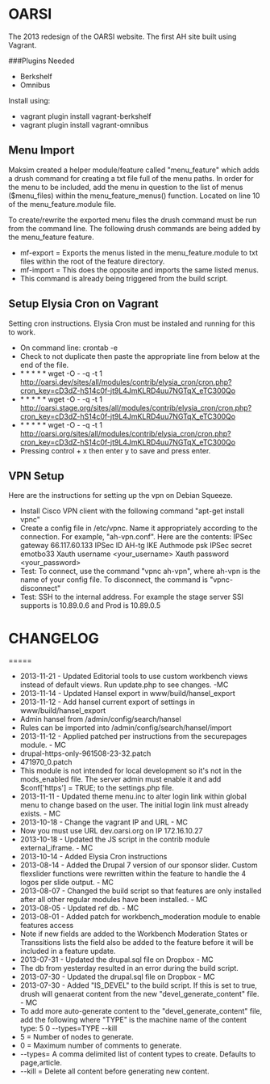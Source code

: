 OARSI
=====

The 2013 redesign of the OARSI website. The first AH site built using Vagrant.

###Plugins Needed
*  Berkshelf
*  Omnibus

Install using:
*  vagrant plugin install vagrant-berkshelf
*  vagrant plugin install vagrant-omnibus

## Menu Import
Maksim created a helper module/feature called "menu_feature" which adds a drush command for creating a txt file full of the menu paths. In order for the menu to be included, add the menu in question to the list of menus ($menu_files) within the menu_feature_menus() function. Located on line 10 of the menu_feature.module file.

To create/rewrite the exported menu files the drush command must be run from the command line. The following drush commands are being added by the menu_feature feature.
* mf-export = Exports the menus listed in the menu_feature.module to txt files within the root of the feature directory.
* mf-import = This does the opposite and imports the same listed menus.
 * This command is already being triggered from the build script.

## Setup Elysia Cron on Vagrant
Setting cron instructions. Elysia Cron must be instaled and running for this to work.
* On command line: crontab -e
* Check to not duplicate then paste the appropriate line from below at the end of the file.
 * \* \* \* \* \* wget -O - -q -t 1 http://oarsi.dev/sites/all/modules/contrib/elysia_cron/cron.php?cron_key=cD3dZ-hS14c0f-jt9L4JmKLRD4uu7NGTqX_eTC300Qo
 * \* \* \* \* \* wget -O - -q -t 1 http://oarsi.stage.org/sites/all/modules/contrib/elysia_cron/cron.php?cron_key=cD3dZ-hS14c0f-jt9L4JmKLRD4uu7NGTqX_eTC300Qo
 * \* \* \* \* \* wget -O - -q -t 1 http://oarsi.org/sites/all/modules/contrib/elysia_cron/cron.php?cron_key=cD3dZ-hS14c0f-jt9L4JmKLRD4uu7NGTqX_eTC300Qo
* Pressing control + x then enter y to save and press enter.

## VPN Setup
Here are the instructions for setting up the vpn on Debian Squeeze. 
- Install Cisco VPN client with the following command "apt-get install vpnc" 
- Create a config file in /etc/vpnc. Name it appropriately according to the connection. For example, "ah-vpn.conf". Here are the contents:
	IPSec gateway 66.117.60.133
	IPSec ID AH-tg
	IKE Authmode psk
	IPSec secret emotbo33
	Xauth username <your_username>
	Xauth password <your_password>
- Test: To connect, use the command "vpnc ah-vpn", where ah-vpn is the name of your config file. To disconnect, the command is "vpnc-disconnect" 
- Test: SSH to the internal address. For example the stage server SSI supports is 10.89.0.6 and Prod is 10.89.0.5

# CHANGELOG
=====
* 2013-11-21 - Updated Editorial tools to use custom workbench views instead of default views. Run update.php to see changes. -MC
* 2013-11-14 - Updated Hansel export in www/build/hansel_export
* 2013-11-12 - Add hansel current export of settings in www/build/hansel_export
 * Admin hansel from /admin/config/search/hansel
 * Rules can be imported into /admin/config/search/hansel/import
* 2013-11-12 - Applied patched per instructions from the securepages module. - MC
 * drupal-https-only-961508-23-32.patch
 * 471970_0.patch
 * This module is not intended for local development so it's not in the mods_enabled file. The server admin must enable it and add $conf['https'] = TRUE; to the settings.php file.
* 2013-11-11 - Updated theme menu.inc to alter login link within global menu to change based on the user. The initial login link must already exists. - MC
* 2013-10-18 - Change the vagrant IP and URL - MC
 * Now you must use URL dev.oarsi.org on IP 172.16.10.27
* 2013-10-18 - Updated the JS script in the contrib module external_iframe. - MC
* 2013-10-14 - Added Elysia Cron instructions
* 2013-08-14 - Added the Drupal 7 version of our sponsor slider. Custom flexslider functions were rewritten within the feature to handle the 4 logos per slide output. - MC
* 2013-08-07 - Changed the build script so that features are only installed after all other regular modules have been installed. - MC
* 2013-08-05 - Updated ref db. - MC
* 2013-08-01 - Added patch for workbench_moderation module to enable features access
 * Note if new fields are added to the Workbench Moderation States or Transsitions  lists the field also be added to the feature before it will be included in a feature update.
* 2013-07-31 - Updated the drupal.sql file on Dropbox - MC
 * The db from yesterday resulted in an error during the build script.
* 2013-07-30 - Updated the drupal.sql file on Dropbox - MC
* 2013-07-30 - Added "IS_DEVEL" to the build script. If this is set to true, drush will genaerat content from the new "devel_generate_content" file. - MC
 * To add more auto-generate content to the "devel_generate_content" file, add the following where "TYPE" is the machine name of the content type: 5 0 --types=TYPE --kill
  * 5 = Number of nodes to generate.
  * 0 = Maximum number of comments to generate.
  * --types= A comma delimited list of content types to create. Defaults to page,article.
  * --kill = Delete all content before generating new content.
